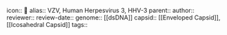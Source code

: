 icon:: 🦠
alias:: VZV, Human Herpesvirus 3, HHV-3
parent::
author::
reviewer::
review-date::
genome:: [[dsDNA]]
capsid:: [[Enveloped Capsid]], [[Icosahedral Capsid]] 
tags::

